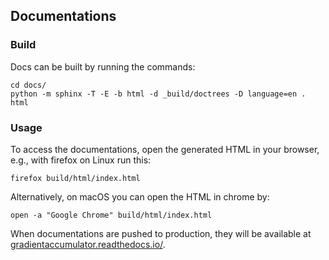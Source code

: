 ## Documentations

### Build

Docs can be built by running the commands:

```
cd docs/
python -m sphinx -T -E -b html -d _build/doctrees -D language=en . html
```

### Usage

To access the documentations, open the generated HTML in your browser, e.g., with firefox on Linux run this:
```
firefox build/html/index.html
```

Alternatively, on macOS you can open the HTML in chrome by:
```
open -a "Google Chrome" build/html/index.html
```

When documentations are pushed to production, they will be available at [gradientaccumulator.readthedocs.io/](https://gradientaccumulator.readthedocs.io/).

